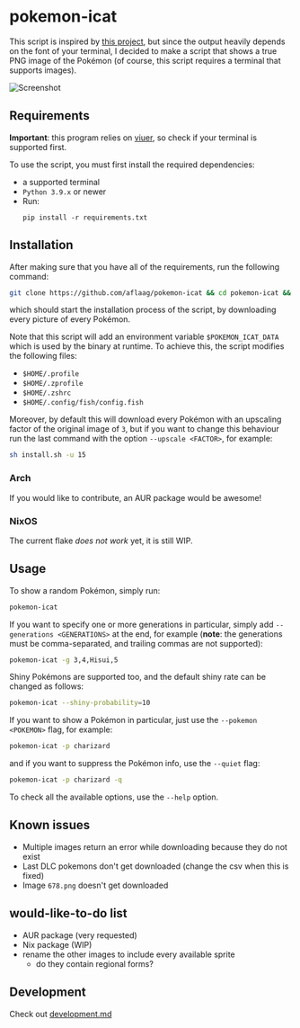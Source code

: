 # pokemon-icat

This script is inspired by [this project](https://gitlab.com/phoneybadger/pokemon-colorscripts), but since the output heavily depends on the font of your terminal, I decided to make a script that shows a true PNG image of the Pokémon (of course, this script requires a terminal that supports images).

![Screenshot](screenshot.png)

## Requirements

**Important**: this program relies on [viuer](https://github.com/atanunq/viuer), so check if your terminal is supported first.

To use the script, you must first install the required dependencies:
- a supported terminal
- `Python 3.9.x` or newer
- Run:
    ```shell
    pip install -r requirements.txt
    ```

## Installation

After making sure that you have all of the requirements, run the following command:

```sh
git clone https://github.com/aflaag/pokemon-icat && cd pokemon-icat && sh install.sh
```

which should start the installation process of the script, by downloading every picture of every Pokémon.

Note that this script will add an environment variable `$POKEMON_ICAT_DATA` which is used by the binary at runtime. To achieve this, the script modifies the following files:
- `$HOME/.profile`
- `$HOME/.zprofile`
- `$HOME/.zshrc`
- `$HOME/.config/fish/config.fish`

Moreover, by default this will download every Pokémon with an upscaling factor of the original image of `3`, but if you want to change this behaviour run the last command with the option `--upscale <FACTOR>`, for example:

```sh
sh install.sh -u 15
```

### Arch

If you would like to contribute, an AUR package would be awesome!

### NixOS

The current flake *does not work* yet, it is still WIP.

## Usage

To show a random Pokémon, simply run:

```sh
pokemon-icat
```

If you want to specify one or more generations in particular, simply add `--generations <GENERATIONS>` at the end, for example (**note**: the generations must be comma-separated, and trailing commas are not supported):

```sh
pokemon-icat -g 3,4,Hisui,5
```

Shiny Pokémons are supported too, and the default shiny rate can be changed as follows:

```sh
pokemon-icat --shiny-probability=10
```

If you want to show a Pokémon in particular, just use the `--pokemon <POKEMON>` flag, for example:

```sh
pokemon-icat -p charizard
```

and if you want to suppress the Pokémon info, use the `--quiet` flag:

```sh
pokemon-icat -p charizard -q
```

To check all the available options, use the `--help` option.

## Known issues

- Multiple images return an error while downloading because they do not exist
- Last DLC pokemons don't get downloaded (change the csv when this is fixed)
- Image `678.png` doesn't get downloaded

## would-like-to-do list

- AUR package (very requested)
- Nix package (WIP)
- rename the other images to include every available sprite
    - do they contain regional forms?

## Development

Check out [development.md](development.md)

